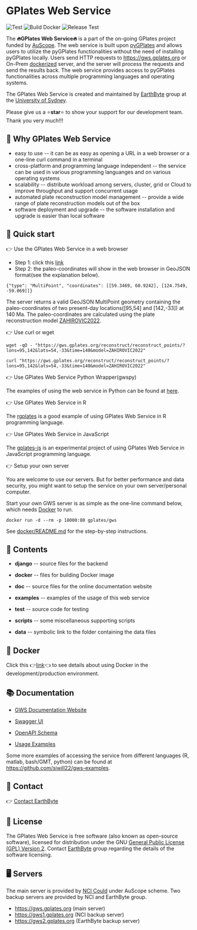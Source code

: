 # GPlates Web Service

![Test](https://github.com/gplates/gplates-web-service/actions/workflows/test.yml/badge.svg)
![Build Docker](https://github.com/gplates/gplates-web-service/actions/workflows/build-and-push-docker.yml/badge.svg)
![Release Test](https://github.com/gplates/gplates-web-service/actions/workflows/release-test.yml/badge.svg)

The **🔥GPlates Web Service🔥** is a part of the on-going GPlates project funded by [AuScope](https://www.auscope.org.au/). The web service is built upon [pyGPlates](https://www.gplates.org/docs/pygplates/index.html) and allows users to utilize the pyGPlates functionalities without the need of installing pyGPlates locally. Users send HTTP requests to https://gws.gplates.org or On-Prem [dockerized](https://hub.docker.com/r/gplates/gws) server, and the server will process the requests and send the results back. The web service provides access to pyGPlates functionalities across multiple programming languages and operating systems.

The GPlates Web Service is created and maintained by [EarthByte](https://www.earthbyte.org) group at the [University of Sydney](https://www.sydney.edu.au/).

Please give us a ⭐**star**⭐ to show your support for our development team. Thank you very much!!!

## 🤔 Why GPlates Web Service

- easy to use -- it can be as easy as opening a URL in a web browser or a one-line curl command in a terminal
- cross-platform and programming language independent -- the service can be used in various programming languanges and on various operating systems
- scalability -- distribute workload among servers, cluster, grid or Cloud to improve throughput and support concurrent usage
- automated plate reconstruction model management -- provide a wide range of plate reconstruction models out of the box
- software deployment and upgrade -- the software installation and upgrade is easier than local software

## 🚀 Quick start

👉 Use the GPlates Web Service in a web browser

- Step 1: click this [link](https://gws.gplates.org/reconstruct/reconstruct_points/?lons=95,142&lats=54,-33&time=140&model=ZAHIROVIC2022) 
- Step 2: the paleo-coordinates will show in the web browser in GeoJSON format(see the explanation below).

```
{"type": "MultiPoint", "coordinates": [[59.3469, 60.9242], [124.7549, -59.069]]}
```

The server returns a valid GeoJSON MultiPoint geometry containing the paleo-coordinates of two present-day locations([95,54] and [142,-33]) at 140 Ma. The paleo-coordinates are calculated using the plate reconstruction model [ZAHIROVIC2022](https://gwsdoc.gplates.org/models#zahirovic2022). 

👉 Use curl or wget

```
wget -qO - "https://gws.gplates.org/reconstruct/reconstruct_points/?lons=95,142&lats=54,-33&time=140&model=ZAHIROVIC2022" 
```

```
curl "https://gws.gplates.org/reconstruct/reconstruct_points/?lons=95,142&lats=54,-33&time=140&model=ZAHIROVIC2022" 
```

👉 Use GPlates Web Service Python Wrapper(gwspy)

The examples of using the web service in Python can be found at [here](https://github.com/michaelchin/gwspy/blob/main/README.md).

👉 Use GPlates Web Service in R

The [rgplates](https://gplates.github.io/rgplates/) is a good example of using GPlates Web Service in R programming language. 

👉 Use GPlates Web Service in JavaScript

The [gplates-js](https://github.com/michaelchin/gplates-js) is an experimental project of using GPlates Web Service in JavaScript programming language.

👉 Setup your own server

You are welcome to use our servers. But for better performance and data security, you might want to setup the service on your own server/personal computer.

Start your own GWS server is as simple as the one-line command below, which needs [Docker](https://www.docker.com/get-started/) to run.

```
docker run -d --rm -p 18000:80 gplates/gws
```

See [docker/README.md](docker/README.md) for the step-by-step instructions.

## 📂 Contents

- **django** -- source files for the backend

- **docker** -- files for building Docker image

- **doc** -- source files for the online documentation website 

- **examples** -- examples of the usage of this web service

- **test** -- source code for testing

- **scripts** -- some miscellaneous supporting scripts

- **data** -- symbolic link to the folder containing the data files


## 🐳 Docker

Click this 👉[link](docker/README.md)👈 to see details about using Docker in the development/production environment.

## 📚 Documentation

- [GWS Documentation Website](https://gwsdoc.gplates.org/)

- [Swagger UI](https://gws.gplates.org/swagger-ui/)

- [OpenAPI Schema](https://gws.gplates.org/openapi)

- [Usage Examples](https://gwsdoc.gplates.org/examples)

Some more examples of accessing the service from different languages (R, matlab, bash/GMT, python) can be found at https://github.com/siwill22/gws-examples.

## 📮 Contact

👉 [Contact EarthByte](https://www.earthbyte.org/contact-us-3/)

## 📝 License

The GPlates Web Service is free software (also known as open-source software), licensed for distribution under the GNU [General Public License (GPL) Version 2](https://www.gnu.org/licenses/old-licenses/gpl-2.0.html). Contact [EarthByte](https://www.earthbyte.org/contact-us-3/) group regarding the details of the software licensing.

## 🖥️ Servers

The main server is provided by [NCI Could](https://nci.org.au/) under AuScope scheme. Two backup servers are provided by NCI and EarthByte group.

- https://gws.gplates.org (main server)
- https://gws1.gplates.org (NCI backup server)
- https://gws2.gplates.org (EarthByte backup server)


